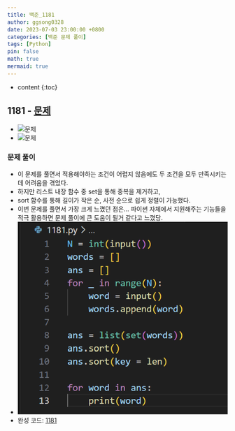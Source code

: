 ```yaml
---
title: 백준_1181
author: ggsong0328
date: 2023-07-03 23:00:00 +0800
categories: [백준 문제 풀이]
tags: [Python]
pin: false
math: true
mermaid: true
---
```


* content
{:toc}

## 1181 - [문제](https://www.acmicpc.net/problem/1181)
+ ![문제](/assets/img/1181_Q.png)
+ ![문제](/assets/img/1181_IO.png)

### 문제 풀이
+ 이 문제를 풀면서 적용해야하는 조건이 어렵지 않음에도 두 조건을 모두 만족시키는데 어려움을 겪었다.
+ 하지만 리스트 내장 함수 중 set을 통해 중복을 제거하고,
+ sort 함수를 통해 길이가 작은 순, 사전 순으로 쉽게 정렬이 가능했다.
+ 이번 문제를 풀면서 가장 크게 느꼈던 점은... 파이썬 자체에서 지원해주는 기능들을 적극 활용하면 문제 풀이에 큰 도움이 될거 같다고 느꼈당.
+ ![코드](/assets/img/1181_2.png)
+ 완성 코드: [1181](https://github.com/ggsong0328/solved.ac/blob/solved.ac/1181.py)